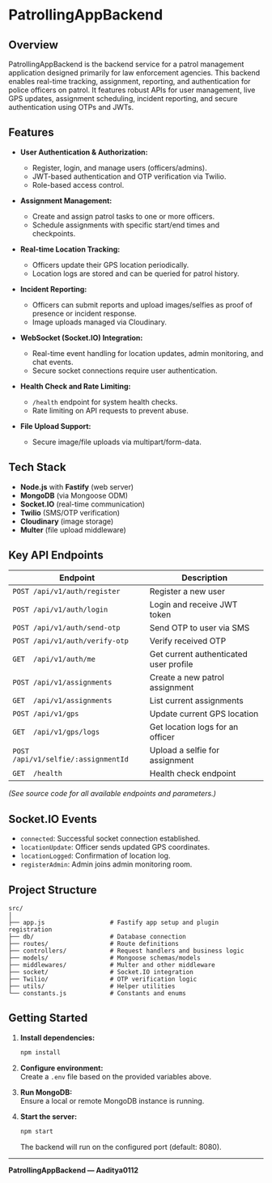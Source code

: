 # PatrollingAppBackend

## Overview

PatrollingAppBackend is the backend service for a patrol management application designed primarily for law enforcement agencies. This backend enables real-time tracking, assignment, reporting, and authentication for police officers on patrol. It features robust APIs for user management, live GPS updates, assignment scheduling, incident reporting, and secure authentication using OTPs and JWTs.

## Features

- **User Authentication & Authorization:**  
  - Register, login, and manage users (officers/admins).
  - JWT-based authentication and OTP verification via Twilio.
  - Role-based access control.

- **Assignment Management:**  
  - Create and assign patrol tasks to one or more officers.
  - Schedule assignments with specific start/end times and checkpoints.

- **Real-time Location Tracking:**  
  - Officers update their GPS location periodically.
  - Location logs are stored and can be queried for patrol history.

- **Incident Reporting:**  
  - Officers can submit reports and upload images/selfies as proof of presence or incident response.
  - Image uploads managed via Cloudinary.

- **WebSocket (Socket.IO) Integration:**  
  - Real-time event handling for location updates, admin monitoring, and chat events.
  - Secure socket connections require user authentication.

- **Health Check and Rate Limiting:**  
  - `/health` endpoint for system health checks.
  - Rate limiting on API requests to prevent abuse.

- **File Upload Support:**  
  - Secure image/file uploads via multipart/form-data.

## Tech Stack

- **Node.js** with **Fastify** (web server)
- **MongoDB** (via Mongoose ODM)
- **Socket.IO** (real-time communication)
- **Twilio** (SMS/OTP verification)
- **Cloudinary** (image storage)
- **Multer** (file upload middleware)

## Key API Endpoints

| Endpoint                        | Description                               |
|----------------------------------|-------------------------------------------|
| `POST /api/v1/auth/register`     | Register a new user                       |
| `POST /api/v1/auth/login`        | Login and receive JWT token               |
| `POST /api/v1/auth/send-otp`     | Send OTP to user via SMS                  |
| `POST /api/v1/auth/verify-otp`   | Verify received OTP                       |
| `GET  /api/v1/auth/me`           | Get current authenticated user profile    |
| `POST /api/v1/assignments`       | Create a new patrol assignment            |
| `GET  /api/v1/assignments`       | List current assignments                  |
| `POST /api/v1/gps`               | Update current GPS location               |
| `GET  /api/v1/gps/logs`          | Get location logs for an officer          |
| `POST /api/v1/selfie/:assignmentId` | Upload a selfie for assignment         |
| `GET  /health`                   | Health check endpoint                     |

*(See source code for all available endpoints and parameters.)*

## Socket.IO Events

- `connected`: Successful socket connection established.
- `locationUpdate`: Officer sends updated GPS coordinates.
- `locationLogged`: Confirmation of location log.
- `registerAdmin`: Admin joins admin monitoring room.

## Project Structure

```
src/
│
├── app.js                  # Fastify app setup and plugin registration
├── db/                     # Database connection
├── routes/                 # Route definitions
├── controllers/            # Request handlers and business logic
├── models/                 # Mongoose schemas/models
├── middlewares/            # Multer and other middleware
├── socket/                 # Socket.IO integration
├── Twilio/                 # OTP verification logic
├── utils/                  # Helper utilities
└── constants.js            # Constants and enums
```

## Getting Started

1. **Install dependencies:**  
   ```bash
   npm install
   ```

2. **Configure environment:**  
   Create a `.env` file based on the provided variables above.

3. **Run MongoDB:**  
   Ensure a local or remote MongoDB instance is running.

4. **Start the server:**  
   ```bash
   npm start
   ```
   The backend will run on the configured port (default: 8080).


---

**PatrollingAppBackend — Aaditya0112**
